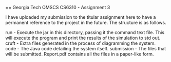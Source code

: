 == Georgia Tech OMSCS CS6310 - Assignment 3

I have uploaded my submission to the titular assignment here to have a permanent reference to the project in the future. The structure is as follows.

run - Execute the jar in this directory, passing it the command text file. This will execute the program and print the results of the simulation to std out.
cruft - Extra files generated in the process of diagramming the system.
code - The Java code detailing the system itself.
submission - The files that will be submitted. Report.pdf contains all the files in a paper-like form.

